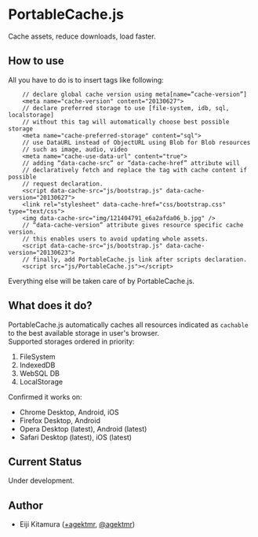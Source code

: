 # PortableCache.js
Cache assets, reduce downloads, load faster.

## How to use
All you have to do is to insert tags like following:  

````
    // declare global cache version using meta[name=”cache-version”]
    <meta name="cache-version" content="20130627">
    // declare preferred storage to use [file-system, idb, sql, localstorage]
    // without this tag will automatically choose best possible storage
    <meta name="cache-preferred-storage" content="sql">
    // use DataURL instead of ObjectURL using Blob for Blob resources
    // such as image, audio, video
    <meta name="cache-use-data-url" content="true">
    // adding “data-cache-src” or “data-cache-href” attribute will
    // declaratively fetch and replace the tag with cache content if possible
    // request declaration.
    <script data-cache-src="js/bootstrap.js" data-cache-version="20130627">
    <link rel="stylesheet" data-cache-href="css/bootstrap.css" type="text/css">
    <img data-cache-src="img/121404791_e6a2afda06_b.jpg" />
    // “data-cache-version” attribute gives resource specific cache version.
    // this enables users to avoid updating whole assets.
    <script data-cache-src="js/bootstrap.js" data-cache-version="20130623">
    // finally, add PortableCache.js link after scripts declaration.
    <script src="js/PortableCache.js"></script>
````

Everything else will be taken care of by PortableCache.js.

## What does it do?
PortableCache.js automatically caches all resources indicated as ```cachable``` to the best available storage in user's browser.  
Supported storages ordered in priority:

1. FileSystem
2. IndexedDB
3. WebSQL DB
4. LocalStorage

Confirmed it works on:

* Chrome Desktop, Android, iOS
* Firefox Desktop, Android
* Opera Desktop (latest), Android (latest)
* Safari Desktop (latest), iOS (latest)

## Current Status
Under development.

## Author
* Eiji Kitamura ([+agektmr](http://google.com/+agektmr), [@agektmr](http://twitter.com/agektmr))
